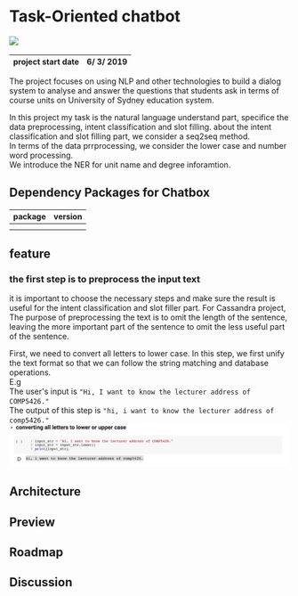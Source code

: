 # Task-Oriented chatbot
<img src="https://cdn.technologyadvice.com/wp-content/uploads/2018/02/friendly-chatbot-700x408.jpg">

|project start date|6/ 3/ 2019|
|:---:|:---:|

The project focuses on using NLP and other technologies to build a dialog system to analyse and answer the questions that students ask in terms of course units on University of Sydney education system.  

In this project my task is the natural language understand part, specifice the data preprocessing, intent classification and slot filling. about the intent classification and slot filling part, we consider a seq2seq method.   
In terms of the data prrprocessing, we consider the lower case and number word processing.  
We introduce the NER for unit name and degree inforamtion.

## Dependency Packages for Chatbox
|package|version|
|:---:|:---:|
|||
|||

## feature

### the first step is to preprocess the input text

it is important to choose the necessary steps and make sure the result is useful for the
intent classification and slot filler part. For Cassandra project, The purpose of
preprocessing the text is to omit the length of the sentence, leaving the more
important part of the sentence to omit the less useful part of the sentence.

First, we need to convert all letters to lower case. In this step, we first unify the
text format so that we can follow the string matching and database operations.  
E.g  
The user's input is `"Hi, I want to know the lecturer address of COMP5426."`  
The output of this step is `"hi, i want to know the lecturer address of comp5426."`
<img src="https://github.com/teddy-ssy/Task-oriented-chatbot/blob/master/reademe/preprocessing%201.png">


## Architecture

## Preview

## Roadmap

## Discussion

